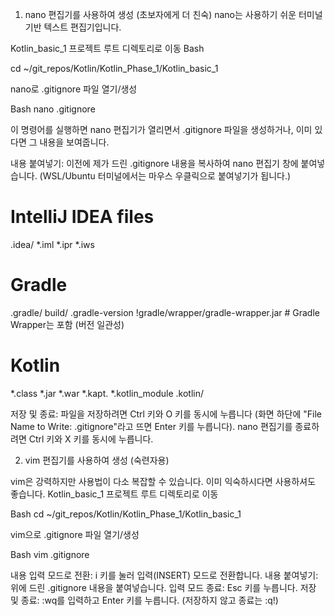 1. nano 편집기를 사용하여 생성 (초보자에게 더 친숙)
nano는 사용하기 쉬운 터미널 기반 텍스트 편집기입니다.

Kotlin_basic_1 프로젝트 루트 디렉토리로 이동
Bash

cd ~/git_repos/Kotlin/Kotlin_Phase_1/Kotlin_basic_1

nano로 .gitignore 파일 열기/생성

Bash
nano .gitignore

이 명령어를 실행하면 nano 편집기가 열리면서 .gitignore 파일을 생성하거나, 이미 있다면 그 내용을 보여줍니다.

내용 붙여넣기:
이전에 제가 드린 .gitignore 내용을 복사하여 nano 편집기 창에 붙여넣습니다. (WSL/Ubuntu 터미널에서는 마우스 우클릭으로 붙여넣기가 됩니다.)

# IntelliJ IDEA files
.idea/
*.iml
*.ipr
*.iws

# Gradle
.gradle/
build/
.gradle-version
!gradle/wrapper/gradle-wrapper.jar # Gradle Wrapper는 포함 (버전 일관성)

# Kotlin
*.class
*.jar
*.war
*.kapt.
*.kotlin_module
.kotlin/

저장 및 종료:
파일을 저장하려면 Ctrl 키와 O 키를 동시에 누릅니다 (화면 하단에 "File Name to Write: .gitignore"라고 뜨면 Enter 키를 누릅니다).
nano 편집기를 종료하려면 Ctrl 키와 X 키를 동시에 누릅니다.

2. vim 편집기를 사용하여 생성 (숙련자용)

vim은 강력하지만 사용법이 다소 복잡할 수 있습니다. 이미 익숙하시다면 사용하셔도 좋습니다.
Kotlin_basic_1 프로젝트 루트 디렉토리로 이동

Bash
cd ~/git_repos/Kotlin/Kotlin_Phase_1/Kotlin_basic_1

vim으로 .gitignore 파일 열기/생성

Bash
vim .gitignore

내용 입력 모드로 전환: i 키를 눌러 입력(INSERT) 모드로 전환합니다.
내용 붙여넣기: 위에 드린 .gitignore 내용을 붙여넣습니다.
입력 모드 종료: Esc 키를 누릅니다.
저장 및 종료: :wq를 입력하고 Enter 키를 누릅니다. (저장하지 않고 종료는 :q!)
